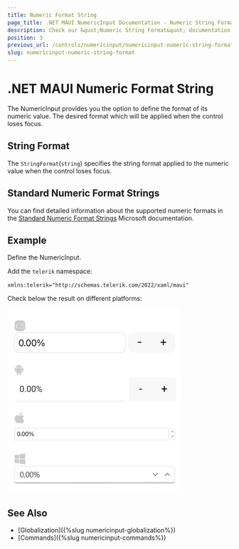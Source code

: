 ```yaml
---
title: Numeric Format String
page_title: .NET MAUI NumericInput Documentation - Numeric String Format
description: Check our &quot;Numeric String Format&quot; documentation article for Telerik NumericInput for .NET MAUI
position: 3
previous_url: /controls/numericinput/numericinput-numeric-string-format
slug: numericinput-numeric-string-format
---
```


# .NET MAUI Numeric Format String

The NumericInput provides you the option to define the format of its numeric value. The desired format which will be applied when the control loses focus.

## String Format

The `StringFormat`(`string`) specifies the string format applied to the numeric value when the control loses focus.

## Standard Numeric Format Strings

You can find detailed information about the supported numeric formats in the [Standard Numeric Format Strings](https://docs.microsoft.com/en-us/dotnet/standard/base-types/standard-numeric-format-strings) Microsoft documentation.

## Example

Define the NumericInput.

<snippet id='numericinput-features-stringformat' />

Add the `telerik` namespace:

```XAML
xmlns:telerik="http://schemas.telerik.com/2022/xaml/maui"
```

Check below the result on different platforms:

![NumericInput String Format](images/numericinput-string-format.png)

## See Also

- [Globalization]({%slug numericinput-globalization%})
- [Commands]({%slug numericinput-commands%})
